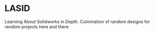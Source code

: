 # LASID
Learning About Solidworks in Depth. Culmination of random designs for random projects here and there
